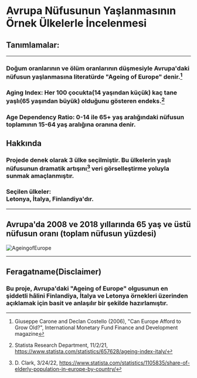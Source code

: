 # Avrupa Nüfusunun Yaşlanmasının Örnek Ülkelerle İncelenmesi
## Tanımlamalar:
---
### Doğum oranlarının ve ölüm oranlarının düşmesiyle Avrupa'daki nüfusun yaşlanmasına literatürde "Ageing of Europe" denir.[^1]
### Aging Index: Her 100 çocukta(14 yaşından küçük) kaç tane yaşlı(65 yaşından büyük) olduğunu gösteren endeks.[^2]
### Age Dependency Ratio: 0-14 ile 65+ yaş aralığındaki nüfusun toplamının 15-64 yaş aralığına oranına denir.

## Hakkında

### Projede denek olarak 3 ülke seçilmiştir. Bu ülkelerin yaşlı nüfusunun dramatik artışını[^3] veri görselleştirme yoluyla sunmak amaçlanmıştır.
### Seçilen ülkeler: <br>Letonya, İtalya, Finlandiya'dır.
---
## Avrupa'da 2008 ve 2018 yıllarında 65 yaş ve üstü nüfusun oranı (toplam nüfusun yüzdesi) 

![AgeingofEurope](https://user-images.githubusercontent.com/93049388/160221585-5326801d-2da4-4921-b4ae-9979bdab8870.png)

---
## Feragatname(Disclaimer)
### Bu proje, Avrupa'daki "Ageing of Europe" olgusunun en şiddetli hâlini Finlandiya, İtalya ve Letonya örnekleri üzerinden açıklamak için basit ve anlaşılır bir şekilde hazırlamıştır.
















[^1]: Giuseppe Carone and Declan Costello (2006), "Can Europe Afford to Grow Old?", International Monetary Fund Finance and Development magazine
[^2]: Statista Research Department, 11/2/21, https://www.statista.com/statistics/657628/ageing-index-italy/
[^3]: D. Clark, 3/24/22, https://www.statista.com/statistics/1105835/share-of-elderly-population-in-europe-by-country/
